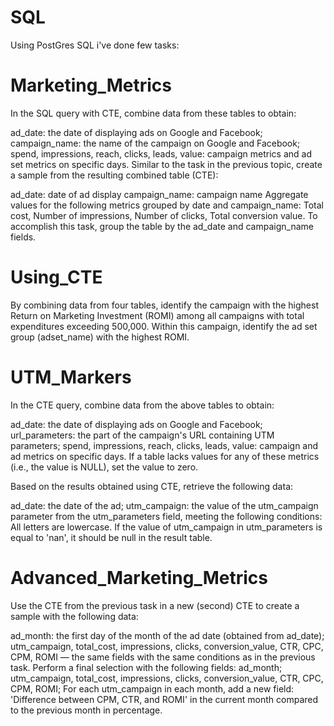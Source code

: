 # SQL
Using PostGres SQL i've done few tasks:

# Marketing_Metrics
In the SQL query with CTE, combine data from these tables to obtain:

ad_date: the date of displaying ads on Google and Facebook;
campaign_name: the name of the campaign on Google and Facebook;
spend, impressions, reach, clicks, leads, value: campaign metrics and ad set metrics on specific days.
Similar to the task in the previous topic, create a sample from the resulting combined table (CTE):

ad_date: date of ad display
campaign_name: campaign name
Aggregate values for the following metrics grouped by date and campaign_name:
Total cost,
Number of impressions,
Number of clicks,
Total conversion value.
To accomplish this task, group the table by the ad_date and campaign_name fields.

# Using_CTE
By combining data from four tables, identify the campaign with the highest Return on Marketing Investment (ROMI) among all campaigns with total expenditures exceeding 500,000. 
Within this campaign, identify the ad set group (adset_name) with the highest ROMI.

# UTM_Markers
In the CTE query, combine data from the above tables to obtain:

ad_date: the date of displaying ads on Google and Facebook;
url_parameters: the part of the campaign's URL containing UTM parameters;
spend, impressions, reach, clicks, leads, value: campaign and ad metrics on specific days. If a table lacks values for any of these metrics (i.e., the value is NULL), set the value to zero.

Based on the results obtained using CTE, retrieve the following data:

ad_date: the date of the ad;
utm_campaign: the value of the utm_campaign parameter from the utm_parameters field, meeting the following conditions:
All letters are lowercase.
If the value of utm_campaign in utm_parameters is equal to 'nan', it should be null in the result table.

# Advanced_Marketing_Metrics
Use the CTE from the previous task in a new (second) CTE to create a sample with the following data:

ad_month: the first day of the month of the ad date (obtained from ad_date);
utm_campaign, total_cost, impressions, clicks, conversion_value, CTR, CPC, CPM, ROMI — the same fields with the same conditions as in the previous task.
Perform a final selection with the following fields:
ad_month;
utm_campaign, total_cost, impressions, clicks, conversion_value, CTR, CPC, CPM, ROMI;
For each utm_campaign in each month, add a new field: 'Difference between CPM, CTR, and ROMI' in the current month compared to the previous month in percentage.
